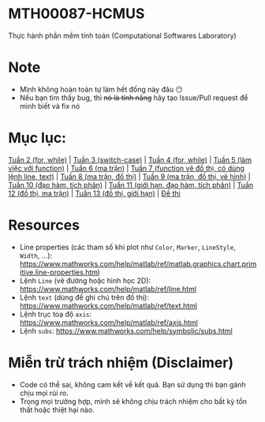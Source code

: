 # MTH00087-HCMUS
Thực hành phần mềm tính toán (Computational  Softwares  Laboratory)

# Note
- Mình không hoàn toàn tự làm hết đống này đâu :no_mouth:
- Nếu bạn tìm thấy bug, thì ~~nó là tính năng~~ hãy tạo Issue/Pull request để mình biết và fix nó

# Mục lục:
[Tuần 2 (for, while)](https://github.com/ngntrgduc/MTH00087-HCMUS/tree/master/Tu%E1%BA%A7n%202) | 
[Tuần 3 (switch-case)](https://github.com/ngntrgduc/MTH00087-HCMUS/tree/master/Tu%E1%BA%A7n%203) | 
[Tuần 4 (for, while)](https://github.com/ngntrgduc/MTH00087-HCMUS/tree/master/Tu%E1%BA%A7n%204) | 
[Tuần 5 (làm việc với function)](https://github.com/ngntrgduc/MTH00087-HCMUS/tree/master/Tu%E1%BA%A7n%205) | 
[Tuần 6 (ma trận)](https://github.com/ngntrgduc/MTH00087-HCMUS/tree/master/Tu%E1%BA%A7n%206) | 
[Tuần 7 (function vẽ đồ thị, có dùng lệnh line, text)](https://github.com/ngntrgduc/MTH00087-HCMUS/tree/master/Tu%E1%BA%A7n%207) | 
[Tuần 8 (ma trận, đồ thị)](https://github.com/ngntrgduc/MTH00087-HCMUS/tree/master/Tu%E1%BA%A7n%208) | 
[Tuần 9 (ma trận, đồ thị, vẽ hình)](https://github.com/ngntrgduc/MTH00087-HCMUS/tree/master/Tu%E1%BA%A7n%209) | 
[Tuần 10 (đạo hàm, tích phân)](https://github.com/ngntrgduc/MTH00087-HCMUS/tree/master/Tu%E1%BA%A7n%2010) | 
[Tuần 11 (giới hạn, đạo hàm, tích phân)](https://github.com/ngntrgduc/MTH00087-HCMUS/tree/master/Tu%E1%BA%A7n%2011) | 
[Tuần 12 (đồ thị, ma trận)](https://github.com/ngntrgduc/MTH00087-HCMUS/tree/master/Tu%E1%BA%A7n%2012) | 
[Tuần 13 (đồ thị, giới hạn)](https://github.com/ngntrgduc/MTH00087-HCMUS/tree/master/Tu%E1%BA%A7n%2013) | 
[Đề thi](https://github.com/ngntrgduc/MTH00087-HCMUS/tree/master/%C4%90%E1%BB%81%20thi)

# Resources
- Line properties (các tham số khi plot như `Color`, `Marker`, `LineStyle`, `Width`, ...): https://www.mathworks.com/help/matlab/ref/matlab.graphics.chart.primitive.line-properties.html
- Lệnh `Line` (vẽ đường hoặc hình học 2D): https://www.mathworks.com/help/matlab/ref/line.html
- Lệnh `text` (dùng để ghi chú trên đồ thị): https://www.mathworks.com/help/matlab/ref/text.html 
- Lệnh trục toạ độ `axis`: https://www.mathworks.com/help/matlab/ref/axis.html
- Lệnh `subs`: https://www.mathworks.com/help/symbolic/subs.html

# Miễn trừ trách nhiệm (Disclaimer)
- Code có thể sai, không cam kết về kết quả. Bạn sử dụng thì bạn gánh chịu mọi rủi ro.
- Trong mọi trường hợp, mình sẽ không chịu trách nhiệm cho bất kỳ tổn thất hoặc thiệt hại nào.
